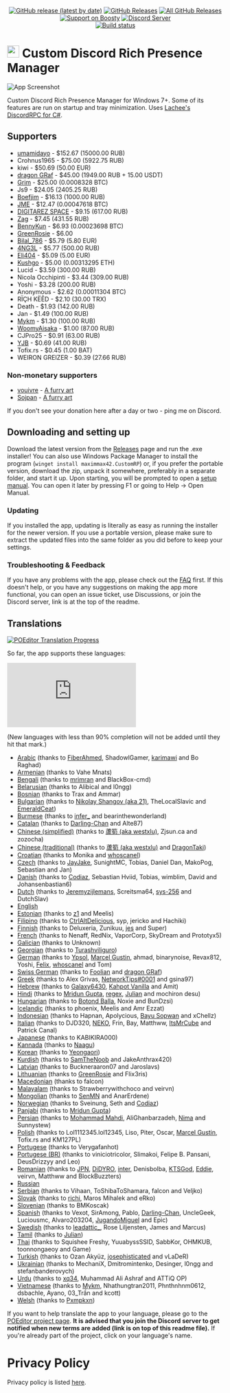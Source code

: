 <p align=center>
  <a href="https://github.com/maximmax42/Discord-CustomRP/releases/latest"><img alt="GitHub release (latest by date)" src="https://img.shields.io/github/v/tag/maximmax42/Discord-CustomRP?color=19e2e2&label=latest&logo=github"></a>
  <a href="https://github.com/maximmax42/Discord-CustomRP/releases/latest"><img alt="GitHub Releases" src="https://img.shields.io/github/downloads/maximmax42/Discord-CustomRP/latest/total?color=19e2e2&label=downloads&logo=github"></a>
  <a href="https://github.com/maximmax42/Discord-CustomRP/releases"><img alt="All GitHub Releases" src="https://img.shields.io/github/downloads/maximmax42/Discord-CustomRP/total?color=19e2e2&label=total%20downloads&logo=github"></a>
  <br>
  <a href="https://boosty.to/maximmax42"><img alt="Support on Boosty" src="https://img.shields.io/badge/support%20on-boosty-19e2e2"></a>
  <a href="https://www.customrp.xyz/discordserver"><img alt="Discord Server" src="https://img.shields.io/discord/928333025652121630?color=19e2e2&label=server&logo=discord&logoColor=white"></a>
  <br>
  <a href="https://ci.appveyor.com/project/maximmax42/customrp"><img alt="Build status" src="https://ci.appveyor.com/api/projects/status/gon87e7t4hgblh9o?svg=true"></a>
</p>

# <img src=https://www.customrp.xyz/assets/logo.png style="height:1em;"/> Custom Discord Rich Presence Manager
![App Screenshot](https://www.customrp.xyz/assets/screenshot.png)

Custom Discord Rich Presence Manager for Windows 7+. Some of its features are run on startup and tray minimization. Uses [Lachee's DiscordRPC for C#](https://github.com/Lachee/discord-rpc-csharp).

## Supporters

* [umamidayo](https://www.roblox.com/users/6757996/profile) - $152.67 (15000.00 RUB)
* Crohnus1965 - $75.00 (5922.75 RUB)
* kiwi - $50.69 (50.00 EUR)
* [dragon GRaf](https://github.com/dragonGRaf1312/mycustomrichpresence) - $45.00 (1949.00 RUB + 15.00 USDT)
* [Grim](https://www.savethekiwi.nz/) - $25.00 (0.0008328 BTC)
* Js9 - $24.05 (2405.25 RUB)
* [Boefjim](https://boefjim.com) - $16.13 (1000.00 RUB)
* [JME](https://jme.bio/) - $12.47 (0.00047618 BTC)
* [DIGITAREZ SPACE](https://digitarez.space/ref?customrp=default) - $9.15 (617.00 RUB)
* [Zag](https://zag.rip) - $7.45 (431.55 RUB)
* [BennyKun](https://github.com/Benny-Kun) - $6.93 (0.00023698 BTC)
* [GreenRosie](https://www.twitch.tv/greenrosie) - $6.00
* [Bilal_786](https://discord.gg/zabPuE78ne) - $5.79 (5.80 EUR)
* [4NG3L](https://4ng3l.com/) - $5.77 (500.00 RUB)
* [Eli404](https://linktr.ee/404femboy) - $5.09 (5.00 EUR)
* [Kushgo](https://opensea.io/collection/worldtowers) - $5.00 (0.00313295 ETH)
* Lucid - $3.59 (300.00 RUB)
* Nicola Occhipinti - $3.44 (309.00 RUB)
* Yoshi - $3.28 (200.00 RUB)
* Anonymous - $2.62 (0.00011304 BTC)
* RÏÇH KËÊD - $2.10 (30.00 TRX)
* Death - $1.93 (142.00 RUB)
* Jan - $1.49 (100.00 RUB)
* [Mykm](https://github.com/yumiruuwu) - $1.30 (100.00 RUB)
* [WoomyAisaka](https://woomyaisaka.com) - $1.00 (87.00 RUB)
* CJPro25 - $0.91 (63.00 RUB)
* [YJB](https://owo.yjb.gay/) - $0.69 (41.00 RUB)
* Tofix.rs - $0.45 (1.00 BAT)
* WEIRON GREIZER - $0.39 (27.66 RUB)

### Non-monetary supporters

* [vouivre](https://twitter.com/vvouivre) - [A furry art](https://cdn.discordapp.com/attachments/1028632852969033839/1028632881179922522/unknown.png)
* [Sojpan](https://twitter.com/Illeg__al) - [A furry art](https://cdn.discordapp.com/attachments/1092251869490978816/1092264289215184978/image.png)

If you don't see your donation here after a day or two - ping me on Discord.

## Downloading and setting up
Download the latest version from the [Releases](https://github.com/maximmax42/Discord-CustomRP/releases) page and run the .exe installer! You can also use Windows Package Manager to install the program (`winget install maximmax42.CustomRP`) or, if you prefer the portable version, download the zip, unpack it somewhere, preferably in a separate folder, and start it up. Upon starting, you will be prompted to open a [setup manual](https://docs.customrp.xyz/setting-up). You can open it later by pressing F1 or going to Help -> Open Manual.
### Updating
If you installed the app, updating is literally as easy as running the installer for the newer version. If you use a portable version, please make sure to extract the updated files into the same folder as you did before to keep your settings.
### Troubleshooting & Feedback
If you have any problems with the app, please check out the [FAQ](https://docs.customrp.xyz/faq) first. If this doesn't help, or you have any  suggestions on making the app more functional, you can open an issue ticket, use Discussions, or join the Discord server, link is at the top of the readme.

## Translations

<a href="https://poeditor.com/join/project?hash=2jq0i7ANr1"><img alt="POEditor Translation Progress" src="https://img.shields.io/endpoint?url=https%3A%2F%2Fwww.customrp.xyz%2Fpoeditor%2Fall.json"></a>

So far, the app supports these languages:

![Language progress hystogram](https://www.customrp.xyz/poeditor/progress.php)

(New languages with less than 90% completion will not be added until they hit that mark.)

* [Arabic](https://poeditor.com/projects/po_edit?id_language=233&per_page=100&id=409229) (thanks to [FiberAhmed](https://github.com/FiberAhmed), ShadowlGamer, [karimawi](https://github.com/karimawiihttps://github.com/karimawii) and Bo Raghad)
* [Armenian](https://poeditor.com/projects/po_edit?id_language=9&per_page=100&id=409229) (thanks to Vahe Mnats)
* [Bengali](https://poeditor.com/projects/po_edit?id_language=19&per_page=100&id=409229) (thanks to [mrimran](https://github.com/mr-Imran) and BlackBox-cmd)
* [Belarusian](https://poeditor.com/projects/po_edit?id_language=18&per_page=100&id=409229) (thanks to Alibical and l0ngg)
* [Bosnian](https://poeditor.com/projects/po_edit?id_language=22&per_page=100&id=409229) (thanks to Trax and Ammar)
* [Bulgarian](https://poeditor.com/projects/po_edit?id_language=24&per_page=100&id=409229) (thanks to [Nikolay Shangov (aka 21)](https://discord.gg/hqvMaxBAew), TheLocalSlavic and [EmeraldCeat](https://discord.gg/reformedcityrp))
* [Burmese](https://poeditor.com/projects/po_edit?id_language=25&per_page=100&id=409229) (thanks to [infer_](http://rentry.org/infer) and bearinthewonderland)
* [Catalan](https://poeditor.com/projects/po_edit?id_language=26&per_page=100&id=409229) (thanks to [Darling-Chan](https://meap.gg/) and Alte87)
* [Chinese (simplified)](https://poeditor.com/projects/po_edit?id_language=274&per_page=100&id=409229) (thanks to [蘆筍 (aka westxlu)](https://linktr.ee/westxlu), Zjsun.ca and zozocha)
* [Chinese (traditional)](https://poeditor.com/projects/po_edit?id_language=275&per_page=100&id=409229) (thanks to [蘆筍 (aka westxlu)](https://linktr.ee/westxlu) and [DragonTaki](https://steamcommunity.com/id/DragonTaki/))
* [Croatian](https://poeditor.com/projects/po_edit?id_language=37&per_page=100&id=409229) (thanks to Monika and [whoscanel](https://canel.cloud))
* [Czech](https://poeditor.com/projects/po_edit?id_language=38&per_page=100&id=409229) (thanks to [JayJake](https://jayjake.eu/), SunightMC, Tobias, Daniel Dan, MakoPog, Sebastian and Jan)
* [Danish](https://poeditor.com/projects/po_edit?id_language=39&per_page=100&id=409229) (thanks to [Codiaz](https://codiaz.com/), Sebastian Hviid, Tobias, wimblim, David and Johansenbastian6)
* [Dutch](https://poeditor.com/projects/po_edit?id_language=41&per_page=100&id=409229) (thanks to [Jeremyzijlemans](https://sionteam.com/), Screitsma64, [sys-256](https://sys-256.me/) and DutchSlav)
* [English](https://poeditor.com/projects/po_edit?id_language=43&per_page=100&id=409229)
* [Estonian](https://poeditor.com/projects/po_edit?id_language=45&per_page=100&id=409229) (thanks to [z1](https://github.com/Erkkii) and Meelis)
* [Filipino](https://poeditor.com/projects/po_edit?id_language=219&per_page=100&id=409229) (thanks to [CtrlAltDelicious](https://www.youtube.com/c/CtrlAltDelicious_), syp, jericko and Hachiki)
* [Finnish](https://poeditor.com/projects/po_edit?id_language=49&per_page=100&id=409229) (thanks to Deluxeria, Zunikuu, [jes](https://jesperiz.carrd.co/) and Super)
* [French](https://poeditor.com/projects/po_edit?id_language=50&per_page=100&id=409229) (thanks to Nenaff, RedNix, VaporCorp, SkyDream and Prototyx5)
* [Galician](https://poeditor.com/projects/po_edit?id_language=52&per_page=100&id=409229) (thanks to Unknown)
* [Georgian](https://poeditor.com/projects/po_edit?id_language=54&per_page=100&id=409229) (thanks to [Turashviliguro](https://turashviliguro.github.io/daddyexe/))
* [German](https://poeditor.com/projects/po_edit?id_language=55&per_page=100&id=409229) (thanks to [Ypsol](https://www.youtube.com/channel/UCxGqMDnXnEyVt4yugLeBpgA), [Marcel Gustin](https://marcelgustin.de), ahmad, binarynoise, Revax812, Yoshi, [Felix](https://github.com/fbrettnich), [whoscanel](https://canel.cloud) and Tom)
* [Swiss German](https://poeditor.com/projects/po_edit?id_language=208&per_page=100&id=409229) (thanks to [Foolian](https://foolian.com/) and [dragon GRaf](https://github.com/dragonGRaf1312/mycustomrichpresence))
* [Greek](https://poeditor.com/projects/po_edit?id_language=56&per_page=100&id=409229) (thanks to Alex Grivas, [NetworkTips#0001](https://discord.gg/Qb8RPjH6sD) and gsina97)
* [Hebrew](https://poeditor.com/projects/po_edit?id_language=61&per_page=100&id=409229) (thanks to [Galaxy6430](https://www.youtube.com/channel/UC_cnrLEXfwsZoQxEsM95HXg), [Kahpot Vanilla](https://linktr.ee/KahpotVanilla) and Amit)
* [Hindi](https://poeditor.com/projects/po_edit?id_language=63&per_page=100&id=409229) (thanks to [Mridun Gupta](https://contact.mridungupta.eu.org), [regex](https://github.com/REGEX777), [Julian](https://julian-idl.codes/) and mochiron desu)
* [Hungarian](https://poeditor.com/projects/po_edit?id_language=65&per_page=100&id=409229) (thanks to [Botond Balla](https://github.com/BallaBotond), Noxie and BunDzsi)
* [Icelandic](https://poeditor.com/projects/po_edit?id_language=66&per_page=100&id=409229) (thanks to phoenix, Meelis and Amr Ezzat)
* [Indonesian](https://poeditor.com/projects/po_edit?id_language=69&per_page=100&id=409229) (thanks to Hapnan, Apolycious, [Bayu Sopwan](https://bayusopwan.github.io) and xChellz)
* [Italian](https://poeditor.com/projects/po_edit?id_language=75&per_page=100&id=409229) (thanks to DJD320, [NEKO](https://www.youtube.com/@ilcanaledineko),  Frin, Bay, Matthww, [ItsMrCube](https://mrcube.dev/) and Patrick Canal)
* [Japanese](https://poeditor.com/projects/po_edit?id_language=76&per_page=100&id=409229) (thanks to KABIKIRA000)
* [Kannada](https://poeditor.com/projects/po_edit?id_language=79&per_page=100&id=409229) (thanks to [Naagu](https://github.com/NaaguYT/))
* [Korean](https://poeditor.com/projects/po_edit?id_language=88&per_page=100&id=409229) (thanks to [Yeongaori](https://github.com/yeongaori))
* [Kurdish](https://poeditor.com/projects/po_edit?id_language=90&per_page=100&id=409229) (thanks to [SamTheNoob](https://linktr.ee/stn69) and JakeAnthrax420)
* [Latvian](https://poeditor.com/projects/po_edit?id_language=93&per_page=100&id=409229) (thanks to Buckneraaron07 and Jaroslavs)
* [Lithuanian](https://poeditor.com/projects/po_edit?id_language=96&per_page=100&id=409229) (thanks to [GreenRosie](https://www.twitch.tv/greenrosie) and Flix3ris)
* [Macedonian](https://poeditor.com/projects/po_edit?id_language=99&per_page=100&id=409229) (thanks to falcon)
* [Malayalam](https://poeditor.com/projects/po_edit?id_language=102&per_page=100&id=409229) (thanks to Strawberrywithchoco and veirvn)
* [Mongolian](https://poeditor.com/projects/po_edit?id_language=109&per_page=100&id=409229) (thanks to [SenMN](https://senmn.tech/) and AnarErdene)
* [Norwegian](https://poeditor.com/projects/po_edit?id_language=116&per_page=100&id=409229) (thanks to Sveinung, Seth and [Codiaz](https://codiaz.com/))
* [Panjabi](https://poeditor.com/projects/po_edit?id_language=125&per_page=100&id=409229) (thanks to [Mridun Gupta](https://contact.mridungupta.eu.org))
* [Persian](https://poeditor.com/projects/po_edit?id_language=126&per_page=100&id=409229) (thanks to [Mohammad Mahdi](https://mo-mahdihh.ir/), AliGhanbarzadeh, [Nima](https://github.com/nima-globals/) and Sunnystew)
* [Polish](https://poeditor.com/projects/po_edit?id_language=127&per_page=100&id=409229) (thanks to Lol1112345.lol12345, Liso, Piter, Oscar, [Marcel Gustin](https://marcelgustin.de), Tofix.rs and KM127PL)
* [Portugese](https://poeditor.com/projects/po_edit?id_language=128&per_page=100&id=409229) (thanks to Verygafanhot)
* [Portugese (BR)](https://poeditor.com/projects/po_edit?id_language=190&per_page=100&id=409229) (thanks to viniciotricolor, Slimakoi, Felipe B. Pansani, DeusDrizzyy and Leo)
* [Romanian](https://poeditor.com/projects/po_edit?id_language=131&per_page=100&id=409229) (thanks to [JPN](https://isaidpower.dev/), [DiDYRO](https://www.youtube.com/channel/UCjij9nYlEyPl5aVYnJkvx2w), [inter](https://github.com/Electro7777), Denisbolba, [KTSGod](https://ktsgod.carrd.co/), [Eddie](https://github.com/EdiRo), veirvn, Matthww and BlockBuzzters)
* [Russian](https://poeditor.com/projects/po_edit?id_language=134&per_page=100&id=409229)
* [Serbian](https://poeditor.com/projects/po_edit?id_language=141&per_page=100&id=409229) (thanks to Vihaan, ToShibaToShamara, falcon and Veljko)
* [Slovak](https://poeditor.com/projects/po_edit?id_language=147&per_page=100&id=409229) (thanks to [richi](https://e-z.bio/shelovesrichi), Maros Mihalek and eRko)
* [Slovenian](https://poeditor.com/projects/po_edit?id_language=148&per_page=100&id=409229) (thanks to BMKoscak)
* [Spanish](https://poeditor.com/projects/po_edit?id_language=152&per_page=100&id=409229) (thanks to Vexot, SirAmong, Pablo, [Darling-Chan](https://meap.gg/), UncleGeek, Luciousmc, Alvaro203204, [JugandoMiguel](https://fiverr.com/jugandomiguel) and Epic)
* [Swedish](https://poeditor.com/projects/po_edit?id_language=156&per_page=100&id=409229) (thanks to [leadattic_](https://leadattic.leadattic953788.repl.co/), Rose Liljensten, James and Marcus)
* [Tamil](https://poeditor.com/projects/po_edit?id_language=160&per_page=100&id=409229) (thanks to [Julian](https://julian-idl.codes/))
* [Thai](https://poeditor.com/projects/po_edit?id_language=163&per_page=100&id=409229) (thanks to Squishee Freshy, YuuabyssSSID, SabbKor, OHMKUB, toonnongaeoy and Game)
* [Turkish](https://poeditor.com/projects/po_edit?id_language=169&per_page=100&id=409229) (thanks to Ozan Akyüz, [josephisticated](https://github.com/josephisticated) and vLaDeR)
* [Ukrainian](https://poeditor.com/projects/po_edit?id_language=173&per_page=100&id=409229) (thanks to MechaniX, Dmitromintenko, Desinger, l0ngg and stefanbanderovych)
* [Urdu](https://poeditor.com/projects/po_edit?id_language=174&per_page=100&id=409229) (thanks to [xq34](https://github.com/S3ntryPositive), Muhammad Ali Ashraf and ATTiQ OP)
* [Vietnamese](https://poeditor.com/projects/po_edit?id_language=177&per_page=100&id=409229) (thanks to [Mykm](https://github.com/yumiruuwu), Nhathungtran2011, Phnthnhnm0612, dsbachle, Ayano, 03_Trần and kcott)
* [Welsh](https://poeditor.com/projects/po_edit?id_language=180&per_page=100&id=409229) (thanks to [Pxmpkxn](https://discord.gg/36Z4u8Q5uN))

If you want to help translate the app to your language, please go to the [POEditor project page](https://poeditor.com/join/project?hash=2jq0i7ANr1). **It is advised that you join the Discord server to get notified when new terms are added (link is on top of this readme file).** If you're already part of the project, click on  your language's name.

# Privacy Policy
Privacy policy is listed [here](https://github.com/maximmax42/Discord-CustomRP/blob/master/PRIVACY.md).
